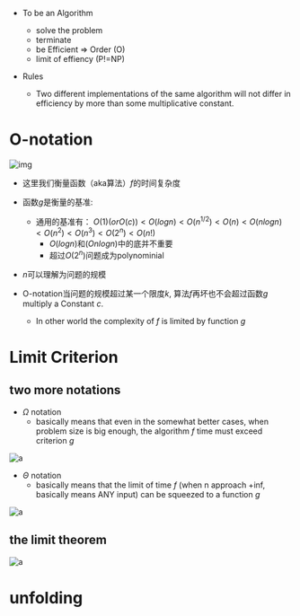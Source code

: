 - To be an Algorithm
  - solve the problem
  - terminate
  - be Efficient => Order (O)
  - limit of effiency (P!=NP)

- Rules
  - Two different implementations of the same algorithm will not differ
in efficiency by more than some multiplicative constant.
# O-notation
![img](https://imgur.com/GOprVsk.jpg)

- 这里我们衡量函数（aka算法）$f$的时间复杂度

- 函数$g$是衡量的基准:
  - 通用的基准有：
   $O(1)(or O(c)) < O(logn)< O(n^{1/2})<O(n)<O(nlogn)<O(n^2)<O(n^3)<O(2^n)<O(n!)$
    - $O(logn)$和$(Onlogn)$中的底并不重要
    - 超过$O(2^n)$问题成为polynominial

- $n$可以理解为问题的规模
- O-notation当问题的规模超过某一个限度$k$, 算法$f$再坏也不会超过函数$g$ multiply a Constant $c$.
  - In other world the complexity of $f$ is limited by function $g$

# Limit Criterion
## two more notations
- $\Omega$ notation
   - basically means that even in the somewhat better cases, when problem size is big enough, the algorithm $f$ time must exceed criterion $g$
  
![a](https://imgur.com/tKLRsKc.jpg)

- $\Theta$ notation
  - basically means that the limit of time $f$ (when n approach +inf, basically means ANY input) can be squeezed to a function $g$

![a](https://imgur.com/ZRY3KnJ.jpg)

## the limit theorem
![a](https://imgur.com/OLz1jmp.jpg)

# unfolding
